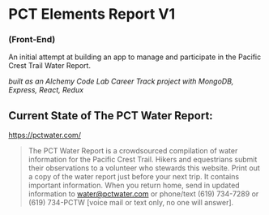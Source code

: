 # PCT Elements Report V1
### (Front-End)

An initial attempt at building an app to manage and participate in the Pacific Crest Trail Water Report. 

_built as an Alchemy Code Lab Career Track project with MongoDB, Express, React, Redux_  

## Current State of The PCT Water Report: 

https://pctwater.com/

>The PCT Water Report is a crowdsourced compilation of water information for the Pacific Crest Trail. Hikers and equestrians submit their observations to a volunteer who stewards this website. Print out a copy of the water report just before your next trip. It contains important information. When you return home, send in updated information to water@pctwater.com or phone/text (619) 734-7289 or (619) 734-PCTW [voice mail or text only, no one will answer].


